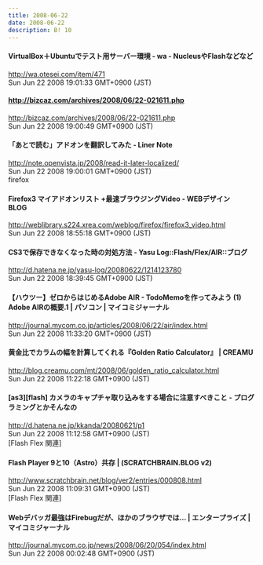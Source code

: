 ```yaml
---
title: 2008-06-22
date: 2008-06-22
description: B! 10
---
```


#### VirtualBox＋Ubuntuでテスト用サーバー環境 - wa - NucleusやFlashなどなど
http://wa.otesei.com/item/471<br>
Sun Jun 22 2008 19:01:33 GMT+0900 (JST)<br>


#### http://bizcaz.com/archives/2008/06/22-021611.php
http://bizcaz.com/archives/2008/06/22-021611.php<br>
Sun Jun 22 2008 19:00:49 GMT+0900 (JST)<br>


#### 「あとで読む」アドオンを翻訳してみた - Liner Note
http://note.openvista.jp/2008/read-it-later-localized/<br>
Sun Jun 22 2008 19:00:01 GMT+0900 (JST)<br>
firefox


#### Firefox3 マイアドオンリスト +最速ブラウジングVideo - WEBデザイン　BLOG
http://weblibrary.s224.xrea.com/weblog/firefox/firefox3_video.html<br>
Sun Jun 22 2008 18:55:18 GMT+0900 (JST)<br>


#### CS3で保存できなくなった時の対処方法 - Yasu Log::Flash/Flex/AIR::ブログ
http://d.hatena.ne.jp/yasu-log/20080622/1214123780<br>
Sun Jun 22 2008 18:39:45 GMT+0900 (JST)<br>


#### 【ハウツー】ゼロからはじめるAdobe AIR - TodoMemoを作ってみよう (1) Adobe AIRの概要.1 | パソコン | マイコミジャーナル
http://journal.mycom.co.jp/articles/2008/06/22/air/index.html<br>
Sun Jun 22 2008 11:33:20 GMT+0900 (JST)<br>


#### 黄金比でカラムの幅を計算してくれる『Golden Ratio Calculator』 | CREAMU
http://blog.creamu.com/mt/2008/06/golden_ratio_calculator.html<br>
Sun Jun 22 2008 11:22:18 GMT+0900 (JST)<br>


####  [as3][flash] カメラのキャプチャ取り込みをする場合に注意すべきこと - プログラミングとかそんなの
http://d.hatena.ne.jp/kkanda/20080621/p1<br>
Sun Jun 22 2008 11:12:58 GMT+0900 (JST)<br>
[Flash Flex 関連]


#### Flash Player 9と10（Astro）共存 | (SCRATCHBRAIN.BLOG v2)
http://www.scratchbrain.net/blog/ver2/entries/000808.html<br>
Sun Jun 22 2008 11:09:31 GMT+0900 (JST)<br>
[Flash Flex 関連]


#### Webデバッガ最強はFirebugだが、ほかのブラウザでは… | エンタープライズ | マイコミジャーナル
http://journal.mycom.co.jp/news/2008/06/20/054/index.html<br>
Sun Jun 22 2008 00:02:48 GMT+0900 (JST)<br>


